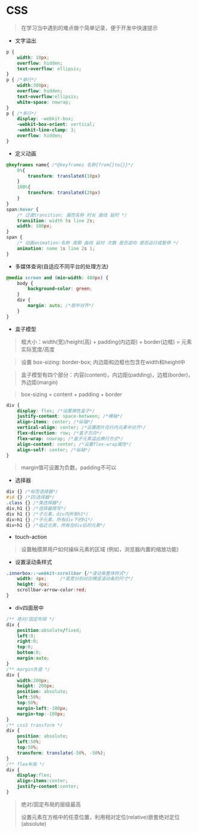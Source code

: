 # CSS

> 在学习当中遇到的难点做个简单记录，便于开发中快速提示

- 文字溢出

```css
p {
	width: 10px;
	overflow: hidden;
	text-overflow: ellipsis;
}
p { /*单行*/
    width:300px;    
    overflow: hidden;    
    text-overflow:ellipsis;    
    white-space: nowrap;
}
p { /*多行*/
    display: -webkit-box;    
    -webkit-box-orient: vertical;    
    -webkit-line-clamp: 3;    
    overflow: hidden;
}
```

- 定义动画

```css
@keyframes name{ /*@keyframes 名称{from{}to{}}*/
	0%{
		transform: translateX(10px)
	}
	100%{
		transform: translateX(20px)
	}
}
span:hover {
	/* 过渡transition: 属性名称 时长 曲线 延时 */
	transition: width 5s line 2s;
	width: 100px;
}
span {
	/* 动画animation:名称 周期 曲线 延时 次数 是否逆向 是否运行或暂停 */
	animation: name 1s line 2s 1;
}
```

- 多媒体查询(自适应不同平台的处理方法)

```css
@media screen and (min-width: 480px) {
    body { 
        background-color: green;
    }
    div {
        margin: auto; /*居中对齐*/
    }
}
```

- 盒子模型

> 框大小：width(宽)/height(高) + padding(内边距) + border(边框) = 元素实际宽度/高度

> 设置 box-sizing: border-box; 内边距和边框也包含在width和height中

> 盒子模型有四个部分：内容(content)，内边距(padding)，边框(border)，外边距(margin)

> box-sizing = content + padding + border

```css
div {
	display: flex; /*设置弹性盒子*/
    justify-content: space-between; /*横轴*/
    align-items: center; /*纵轴*/
  	vertical-align: center; /*设置图片在行内元素中对齐*/
    flex-direction: row; /*盒子方向*/
    flex-wrap: nowrap; /*盒子元素溢出换行方式*/
    align-content: center; /*设置flex-wrap属性*/
    align-self: center; /*纵轴*/
}
```

> margin值可设置为负数，padding不可以

- 选择器

```css
div {} /*标签选择器*/
#id {} /*ID选择器*/
.class {} /*类选择器*/
div,h1 {} /*选择器简写*/
div h1 {} /*子元素，div内所有h1*/
div>h1 {} /*子元素，所有div下的h1*/
div+h1 {} /*临近元素，所有在div后的元素*/
```

- touch-action

> 设置触摸屏用户如何操纵元素的区域 (例如，浏览器内置的缩放功能)

- 设置滚动条样式

```css
.innerbox::-webkit-scrollbar {/*滚动条整体样式*/
	width: 4px;     /*高宽分别对应横竖滚动条的尺寸*/
	height: 4px;
	scrollbar-arrow-color:red;
}
```

- div四面居中

```css
/** 绝对/固定布局 */
div {
    position:absolute/fixed;
    left:0;
    right:0;
    top:0;
    bottom:0;
    margin:auto;
}
/** margin负值 */
div {
    width:200px;
    height: 200px;
    position: absolute;
    left:50%;
    top:50%;
    margin-left:-100px;
    margin-top:-100px;
}
/** css3 transform */
div {
    position: absolute;
    left:50%;
    top:50%;
    transform: translate(-50%, -50%);
}
/** flex布局 */
div {
    display:flex;
    align-items:center;
    justify-content:center;
}
```

> 绝对/固定布局的层级最高
>
> 设置元素在方格中的任意位置，利用相对定位(relative)嵌套绝对定位(absolute)